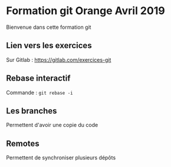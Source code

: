 # Formation git Orange Avril 2019

Bienvenue dans cette formation git

## Lien vers les exercices

Sur Gitlab : https://gitlab.com/exercices-git

## Rebase interactif

Commande : `git rebase -i`

## Les branches

Permettent d'avoir une copie du code

## Remotes

Permettent de synchroniser plusieurs dépôts
